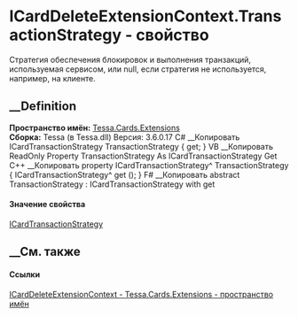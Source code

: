 # ICardDeleteExtensionContext.TransactionStrategy - свойство
Стратегия обеспечения блокировок и выполнения транзакций, используемая
сервисом, или null, если стратегия не используется, например, на клиенте.
## __Definition
 **Пространство имён:** [Tessa.Cards.Extensions](N_Tessa_Cards_Extensions.htm)  
 **Сборка:** Tessa (в Tessa.dll) Версия: 3.6.0.17
C# __Копировать
    ICardTransactionStrategy TransactionStrategy { get; }
VB __Копировать
     ReadOnly Property TransactionStrategy As ICardTransactionStrategy
    	Get
C++ __Копировать
    property ICardTransactionStrategy^ TransactionStrategy {
    	ICardTransactionStrategy^ get ();
    }
F# __Копировать
     abstract TransactionStrategy : ICardTransactionStrategy with get
#### Значение свойства
[ICardTransactionStrategy](T_Tessa_Cards_ComponentModel_ICardTransactionStrategy.htm)
##  __См. также
#### Ссылки
[ICardDeleteExtensionContext -
](T_Tessa_Cards_Extensions_ICardDeleteExtensionContext.htm)
[Tessa.Cards.Extensions - пространство имён](N_Tessa_Cards_Extensions.htm)
